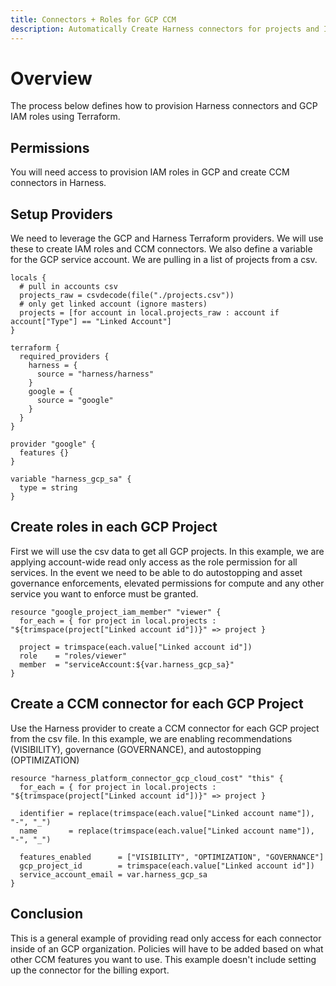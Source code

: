 ```yaml
---
title: Connectors + Roles for GCP CCM
description: Automatically Create Harness connectors for projects and IAM roles in each GCP project
---
```


# Overview

The process below defines how to provision Harness connectors and GCP IAM roles using Terraform.

## Permissions

You will need access to provision IAM roles in GCP and create CCM connectors in Harness.

## Setup Providers

We need to leverage the GCP and Harness Terraform providers. We will use these to create IAM roles and CCM connectors.  We also define a variable for the GCP service account.  We are pulling in a list of projects from a csv.

```
locals {
  # pull in accounts csv
  projects_raw = csvdecode(file("./projects.csv"))
  # only get linked account (ignore masters)
  projects = [for account in local.projects_raw : account if account["Type"] == "Linked Account"]
}

terraform {
  required_providers {
    harness = {
      source = "harness/harness"
    }
    google = {
      source = "google"
    }
  }
}

provider "google" {
  features {}
}

variable "harness_gcp_sa" {
  type = string
}
```

## Create roles in each GCP Project

First we will use the csv data to get all GCP projects. In this example, we are applying account-wide read only access as the role permission for all services. In the event we need to be able to do autostopping and asset governance enforcements, elevated permissions for compute and any other service you want to enforce must be granted.

```
resource "google_project_iam_member" "viewer" {
  for_each = { for project in local.projects : "${trimspace(project["Linked account id"])}" => project }

  project = trimspace(each.value["Linked account id"])
  role    = "roles/viewer"
  member  = "serviceAccount:${var.harness_gcp_sa}"
}
```

## Create a CCM connector for each GCP Project

Use the Harness provider to create a CCM connector for each GCP project from the csv file.  In this example, we are enabling recommendations (VISIBILITY), governance (GOVERNANCE), and autostopping (OPTIMIZATION)

```
resource "harness_platform_connector_gcp_cloud_cost" "this" {
  for_each = { for project in local.projects : "${trimspace(project["Linked account id"])}" => project }

  identifier = replace(trimspace(each.value["Linked account name"]), "-", "_")
  name       = replace(trimspace(each.value["Linked account name"]), "-", "_")

  features_enabled      = ["VISIBILITY", "OPTIMIZATION", "GOVERNANCE"]
  gcp_project_id        = trimspace(each.value["Linked account id"])
  service_account_email = var.harness_gcp_sa
}
```

## Conclusion

This is a general example of providing read only access for each connector inside of an GCP organization.  Policies will have to be added based on what other CCM features you want to use.  This example doesn't include setting up the connector for the billing export.